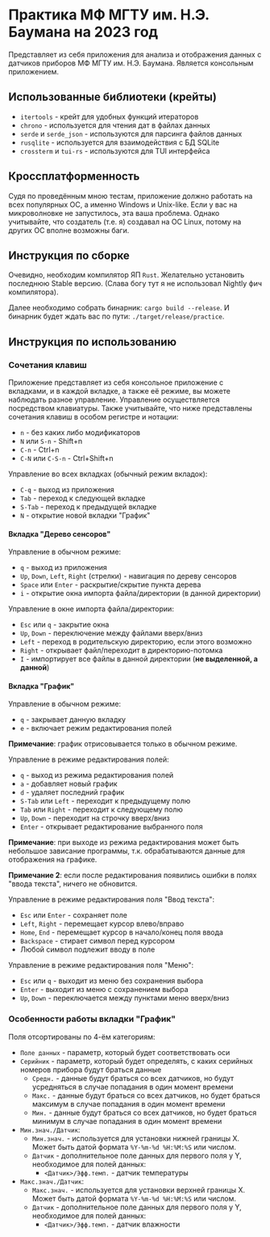 # Практика МФ МГТУ им. Н.Э. Баумана на 2023 год
Представляет из себя приложения для анализа и отображения данных с датчиков приборов МФ МГТУ им. Н.Э. Баумана.
Является консольным приложением.

## Использованные библиотеки (крейты)
- `itertools` - крейт для удобных функций итераторов
- `chrono` - используется для чтения дат в файлах данных
- `serde` и `serde_json` - используются для парсинга файлов данных
- `rusqlite` - используется для взаимодействия с БД SQLite
- `crossterm` и `tui-rs` - используются для TUI интерфейса

## Кроссплатформенность
Судя по проведённым мною тестам, приложение должно работать на всех популярных ОС, а именно
Windows и Unix-like. Если у вас на микроволновке не запустилось, эта ваша проблема. Однако учитывайте,
что создатель (т.е. я) создавал на ОС Linux, потому на других ОС вполне возможны баги.

## Инструкция по сборке
Очевидно, необходим компилятор ЯП `Rust`. Желательно установить последнюю Stable версию.
(Слава богу тут я не использовал Nightly фич компилятора).

Далее необходимо собрать бинарник: `cargo build --release`.
И бинарник будет ждать вас по пути: `./target/release/practice`.

## Инструкция по использованию
### Сочетания клавиш
Приложение представляет из себя консольное приложение с вкладками, и в каждой вкладке, а также её режиме,
вы можете наблюдать разное управление. Управление осуществляется посредством клавиатуры.
Также учитывайте, что ниже представлены сочетания клавиш в особом регистре и нотации:
- `n` - без каких либо модификаторов
- `N` или `S-n` - Shift+n
- `C-n` - Ctrl+n
- `C-N` или `C-S-n` - Ctrl+Shift+n

Управление во всех вкладках (обычный режим вкладок):
- `C-q` - выход из приложения
- `Tab` - переход к следующей вкладке
- `S-Tab` - переход к предыдущей вкладке
- `N` - открытие новой вкладки "График"

#### Вкладка "Дерево сенсоров"
Управление в обычном режиме:
- `q` - выход из приложения
- `Up`, `Down`, `Left`, `Right` (стрелки) - навигация по дереву сенсоров
- `Space` или `Enter` - раскрытие/скрытие пункта дерева
- `i` - открытие окна импорта файла/директории (в данной директории)

Управление в окне импорта файла/директории:
- `Esc` или `q` - закрытие окна
- `Up`, `Down` - переключение между файлами вверх/вниз
- `Left` - переход в родительскую директорию, если этого возможно
- `Right` - открывает файл/переходит в директорию-потомка
- `I` - импортирует все файлы в данной директории (**не выделенной, а данной**)

#### Вкладка "График"
Управление в обычном режиме:
- `q` - закрывает данную вкладку
- `e` - включает режим редактирования полей

**Примечание**: график отрисовывается только в обычном режиме.

Управление в режиме редактирования полей:
- `q` - выход из режима редактирования полей
- `a` - добавляет новый график
- `d` - удаляет последний график
- `S-Tab` или `Left` - переходит к предыдущему полю
- `Tab` или `Right` - переходит к следующему полю
- `Up`, `Down` - переходит на строчку вверх/вниз
- `Enter` - открывает редактирование выбранного поля

**Примечание**: при выходе из режима редактирования может быть небольшое зависание программы,
т.к. обрабатываются данные для отображения на графике.

**Примечание 2**: если после редактирования появились ошибки в полях "ввода текста", ничего не обновится.

Управление в режиме редактирования поля "Ввод текста":
- `Esc` или `Enter` - сохраняет поле
- `Left`, `Right` - перемещает курсор влево/вправо
- `Home`, `End` - перемещает курсор в начало/конец поля ввода
- `Backspace` - стирает символ перед курсором
- Любой символ подлежит вводу в поле

Управление в режиме редактирования поля "Меню":
- `Esc` или `q` - выходит из меню без сохранения выбора
- `Enter` - выходит из меню с сохранением выбора
- `Up`, `Down` - переключается между пунктами меню вверх/вниз

### Особенности работы вкладки "График" 
Поля отсортированы по 4-ём категориям:
- `Поле данных` - параметр, который будет соответствовать оси
- `Серийник` - параметр, который будет определять, с каких серийных номеров прибора будут браться данные
  - `Средн.` - данные будут браться со всех датчиков, но будут усредняться в случае попадания в один момент времени
  - `Макс.` - данные будут браться со всех датчиков, но будет браться максимум в случае попадания в один момент времени
  - `Мин.` - данные будут браться со всех датчиков, но будет браться минимум в случае попадания в один момент времени
- `Мин.знач./Датчик`:
  - `Мин.знач.` - используется для установки нижней границы X. Может быть датой формата `%Y-%m-%d %H:%M:%S` или числом.
  - `Датчик` - дополнительное поле данных для первого поля у Y, необходимое для полей данных:
    - `<Датчик>/Эфф.темп.` - датчик температуры
- `Макс.знач./Датчик`:
  - `Макс.знач.` - используется для установки верхней границы X. Может быть датой формата `%Y-%m-%d %H:%M:%S` или числом.
  - `Датчик` - дополнительное поле данных для первого поля у Y, необходимое для полей данных:
    - `<Датчик>/Эфф.темп.` - датчик влажности
